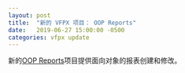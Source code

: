 ```yaml
---
layout: post
title:  "新的 VFPX 项目： OOP Reports"
date:   2019-06-27 15:00:00 -0500
categories: vfpx update
---
```


新的[OOP Reports](https://github.com/vfpx/oopreports)项目提供面向对象的报表创建和修改。
